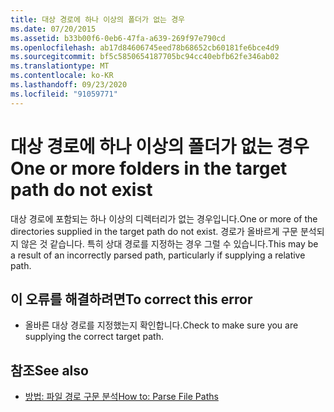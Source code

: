 ```yaml
---
title: 대상 경로에 하나 이상의 폴더가 없는 경우
ms.date: 07/20/2015
ms.assetid: b33b00f6-0eb6-47fa-a639-269f97e790cd
ms.openlocfilehash: ab17d84606745eed78b68652cb60181fe6bce4d9
ms.sourcegitcommit: bf5c5850654187705bc94cc40ebfb62fe346ab02
ms.translationtype: MT
ms.contentlocale: ko-KR
ms.lasthandoff: 09/23/2020
ms.locfileid: "91059771"
---
```

# <a name="one-or-more-folders-in-the-target-path-do-not-exist"></a><span data-ttu-id="35013-102">대상 경로에 하나 이상의 폴더가 없는 경우</span><span class="sxs-lookup"><span data-stu-id="35013-102">One or more folders in the target path do not exist</span></span>

<span data-ttu-id="35013-103">대상 경로에 포함되는 하나 이상의 디렉터리가 없는 경우입니다.</span><span class="sxs-lookup"><span data-stu-id="35013-103">One or more of the directories supplied in the target path do not exist.</span></span> <span data-ttu-id="35013-104">경로가 올바르게 구문 분석되지 않은 것 같습니다. 특히 상대 경로를 지정하는 경우 그럴 수 있습니다.</span><span class="sxs-lookup"><span data-stu-id="35013-104">This may be a result of an incorrectly parsed path, particularly if supplying a relative path.</span></span>  
  
## <a name="to-correct-this-error"></a><span data-ttu-id="35013-105">이 오류를 해결하려면</span><span class="sxs-lookup"><span data-stu-id="35013-105">To correct this error</span></span>  
  
- <span data-ttu-id="35013-106">올바른 대상 경로를 지정했는지 확인합니다.</span><span class="sxs-lookup"><span data-stu-id="35013-106">Check to make sure you are supplying the correct target path.</span></span>  
  
## <a name="see-also"></a><span data-ttu-id="35013-107">참조</span><span class="sxs-lookup"><span data-stu-id="35013-107">See also</span></span>

- [<span data-ttu-id="35013-108">방법: 파일 경로 구문 분석</span><span class="sxs-lookup"><span data-stu-id="35013-108">How to: Parse File Paths</span></span>](../developing-apps/programming/drives-directories-files/how-to-parse-file-paths.md)

